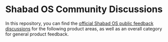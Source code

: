 # Shabad OS Community Discussions

In this repository, you can find the [official Shabad OS public feedback discussions](https://github.com/shabados/community/discussions) for the following product areas, as well as an overall category for general product feedback.
